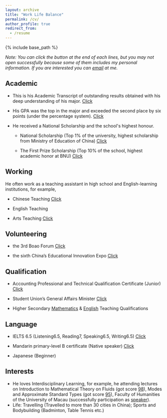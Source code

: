 ```yaml
---
layout: archive
title: "Work Life Balance"
permalink: /cv/
author_profile: true
redirect_from:
  - /resume
---
```


{% include base_path %}

*Note: You can click the button at the end of each lines, but you may not open successfully because some of them includes my personal information. If you are interested you can [email](mailto:sjs@mail.bnu.edu.cn) at me.*

Academic
---
* This is his Academic Transcript of outstanding results obtained with his deep understanding of his major. [Click]({{site.url}}/file/本科生英文成绩单.pdf)
  
* His GPA was the top in the major and exceeded the second place by six points (under the percentage system). [Click]({{site.url}}/file/排名证明.pdf)
  
* He received a National Scholarship and the school's highest honour.

  * National Scholarship (Top 1% of the university, highest scholarship from Ministry of Education of China) [Click]({{site.url}}/file/国家奖学金.pdf)
 
  * The First Prize Scholarship (Top 10% of the school, highest academic honor at BNU) [Click]({{site.url}}/file/京师一等奖学金.pdf)

Working
---
He often work as a teaching assistant in high school and English-learning institutions, for example,

  * Chinese Teaching  [Click]({{site.url}}/file/【教育实习】乘风语文实习.pdf)

  * English Teaching

  * Arts Teaching [Click]({{site.url}}/file/【教育实习】宋圣洁实习证明.pdf)
  
Volunteering
---

* the 3rd Boao Forum  [Click]({{site.url}}/file/2023年10月+优秀志愿者+博鳌亚洲论坛.pdf)

* the sixth China’s Educational Innovation Expo  [Click]({{site.url}}/file/教博会.pdf)

Qualification
---
* Accounting Professional and Technical Qualification Certificate (Junior)  [Click]({{site.url}}/file/初级会计.pdf)

* Student Union’s General Affairs Minister [Click]({{site.url}}/file/教育培训部部门负责人证明.pdf)

* Higher Secondary [Mathematics]({{site.url}}/file/数学教师.pdf) & [English]({{site.url}}/file/英语教师.pdf) Teaching Qualifications 

Language
---
* IELTS 6.5 (Listening6.5, Reading7, Speaking6.5, Writing6.5) [Click]({{site.url}}/file/雅思成绩单.pdf)

* Mandarin primary-level B certificate (Native speaker) [Click]({{site.url}}/file/普通话一级乙等.pdf)

* Japanese (Beginner)

Interests
---
* He loves Interdisciplinary Learning, for example, he attending lectures on Introduction to Mathematical Theory on Fluids (got score [98]({{site.url}}/file/数学系列讲座3.pdf)), Modes and Approximate Standard Types (got score [95]({{site.url}}/file/数学系列讲座1.pdf)), Faculty of Humanities of the University of Macau (successfully participation as [speaker](({{site.url}}/file/澳门大学.pdf))).
* Life: Travelling (Travelled to more than 30 cities in China); Sports and Bodybuilding (Badminton, Table Tennis etc.)

